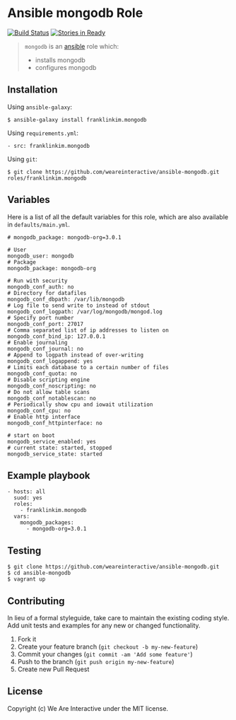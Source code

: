 # Ansible mongodb Role

[![Build Status](https://travis-ci.org/weareinteractive/ansible-mongodb.png?branch=master)](https://travis-ci.org/weareinteractive/ansible-mongodb)
[![Stories in Ready](https://badge.waffle.io/weareinteractive/ansible-mongodb.svg?label=ready&title=Ready)](http://waffle.io/weareinteractive/ansible-mongodb)

> `mongodb` is an [ansible](http://www.ansible.com) role which:
>
> * installs mongodb
> * configures mongodb

## Installation

Using `ansible-galaxy`:

```
$ ansible-galaxy install franklinkim.mongodb
```

Using `requirements.yml`:

```
- src: franklinkim.mongodb
```

Using `git`:

```
$ git clone https://github.com/weareinteractive/ansible-mongodb.git roles/franklinkim.mongodb
```

## Variables

Here is a list of all the default variables for this role, which are also available in `defaults/main.yml`.

```
# mongodb_package: mongodb-org=3.0.1

# User
mongodb_user: mongodb
# Package
mongodb_package: mongodb-org

# Run with security
mongodb_conf_auth: no
# Directory for datafiles
mongodb_conf_dbpath: /var/lib/mongodb
# Log file to send write to instead of stdout
mongodb_conf_logpath: /var/log/mongodb/mongod.log
# Specify port number
mongodb_conf_port: 27017
# Comma separated list of ip addresses to listen on
mongodb_conf_bind_ip: 127.0.0.1
# Enable journaling
mongodb_conf_journal: no
# Append to logpath instead of over-writing
mongodb_conf_logappend: yes
# Limits each database to a certain number of files
mongodb_conf_quota: no
# Disable scripting engine
mongodb_conf_noscripting: no
# Do not allow table scans
mongodb_conf_notablescan: no
# Periodically show cpu and iowait utilization
mongodb_conf_cpu: no
# Enable http interface
mongodb_conf_httpinterface: no

# start on boot
mongodb_service_enabled: yes
# current state: started, stopped
mongodb_service_state: started
```

## Example playbook

```
- hosts: all
  suod: yes
  roles:
    - franklinkim.mongodb
  vars:
    mongodb_packages:
      - mongodb-org=3.0.1
```

## Testing

```
$ git clone https://github.com/weareinteractive/ansible-mongodb.git
$ cd ansible-mongodb
$ vagrant up
```

## Contributing
In lieu of a formal styleguide, take care to maintain the existing coding style. Add unit tests and examples for any new or changed functionality.

1. Fork it
2. Create your feature branch (`git checkout -b my-new-feature`)
3. Commit your changes (`git commit -am 'Add some feature'`)
4. Push to the branch (`git push origin my-new-feature`)
5. Create new Pull Request

## License
Copyright (c) We Are Interactive under the MIT license.
